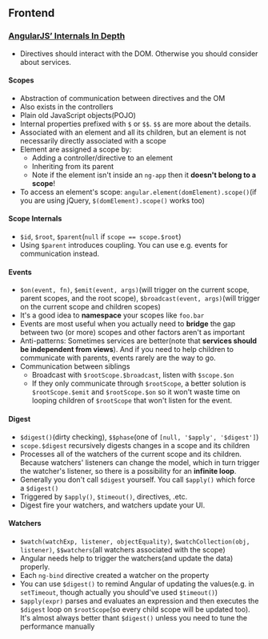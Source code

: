 ## Frontend

### [AngularJS’ Internals In Depth](http://www.smashingmagazine.com/2015/01/angularjs-internals-in-depth/)

* Directives should interact with the DOM. Otherwise you should consider about services.

#### Scopes

* Abstraction of communication between directives and the OM
* Also exists in the controllers
* Plain old JavaScript objects(POJO)
* Internal properties prefixed with `$` or `$$`. `$$` are more about the details.
* Associated with an element and all its children, but an element is not necessarily directly associated with a scope
* Element are assigned a scope by:
  * Adding a controller/directive to an element
  * Inheriting from its parent
  * Note if the element isn't inside an `ng-app` then it **doesn't belong to a scope**!
* To access an element's scope: `angular.element(domElement).scope()`(if you are using jQuery, `$(domElement).scope()` works too)

#### Scope Internals

* `$id`, `$root`, `$parent`(`null` if `scope == scope.$root`)
* Using `$parent` introduces coupling. You can use e.g. events for communication instead.

#### Events

* `$on(event, fn)`, `$emit(event, args)`(will trigger on the current scope, parent scopes, and the root scope), `$broadcast(event, args)`(will trigger on the current scope and children scopes)
* It's a good idea to **namespace** your scopes like `foo.bar`
* Events are most useful when you actually need to **bridge** the gap between two (or more) scopes and other factors aren't as important
* Anti-patterns: Sometimes services are better(note that **services should be independent from views**). And if you need to help children to communicate with parents, events rarely are the way to go.
* Communication between siblings
  * Broadcast with `$rootScope.$broadcast`, listen with `$scope.$on`
  * If they only communicate through `$rootScope`, a better solution is `$rootScope.$emit` and `$rootScope.$on` so it won't waste time on looping children of `$rootScope` that won't listen for the event.

#### Digest

* `$digest()`(dirty checking), `$$phase`(one of `[null, '$apply', '$digest']`)
* `scope.$digest` recursively digests changes in a scope and its children
* Processes all of the watchers of the current scope and its children. Because watchers' listeners can change the model, which in turn trigger the watcher's listener, so there is a possibility for an **infinite loop**.
* Generally you don't call `$digest` yourself. You call `$apply()` which force a `$digest()`
* Triggered by `$apply()`, `$timeout()`, directives, .etc.
* Digest fire your watchers, and watchers update your UI.

#### Watchers

* `$watch(watchExp, listener, objectEquality)`, `$watchCollection(obj, listener)`, `$$watchers`(all watchers associated with the scope)
* Angular needs help to trigger the watchers(and update the data) properly.
* Each `ng-bind` directive created a watcher on the property
* You can use `$digest()` to remind Angular of updating the values(e.g. in `setTimeout`, though actually you should've used `$timeout()`)
* `$apply(expr)` parses and evaluates an expression and then executes the `$digest` loop on `$rootScope`(so every child scope will be updated too). It's almost always better thant `$digest()` unless you need to tune the performance manually

